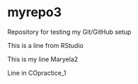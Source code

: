 # myrepo3
Repository for testing my Git/GitHub setup

This is a line from RStudio


This is my line Maryela2


Line in COpractice_1